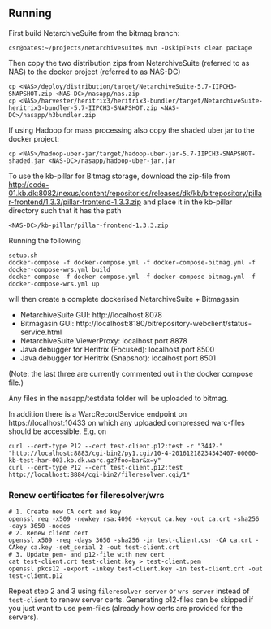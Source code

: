 ## Running
 
First build NetarchiveSuite from the bitmag branch:
```
csr@oates:~/projects/netarchivesuite$ mvn -DskipTests clean package
```
Then copy the two distribution zips from NetarchiveSuite (referred to as NAS) to the docker project (referred to as NAS-DC)
```
cp <NAS>/deploy/distribution/target/NetarchiveSuite-5.7-IIPCH3-SNAPSHOT.zip <NAS-DC>/nasapp/nas.zip
cp <NAS>/harvester/heritrix3/heritrix3-bundler/target/NetarchiveSuite-heritrix3-bundler-5.7-IIPCH3-SNAPSHOT.zip <NAS-DC>/nasapp/h3bundler.zip
```

If using Hadoop for mass processing also copy the shaded uber jar to the docker project:
```
cp <NAS>/hadoop-uber-jar/target/hadoop-uber-jar-5.7-IIPCH3-SNAPSHOT-shaded.jar <NAS-DC>/nasapp/hadoop-uber-jar.jar
```

To use the kb-pillar for Bitmag storage, download the zip-file from http://code-01.kb.dk:8082/nexus/content/repositories/releases/dk/kb/bitrepository/pillar-frontend/1.3.3/pillar-frontend-1.3.3.zip
and place it in the kb-pillar directory such that it has the path
```
<NAS-DC>/kb-pillar/pillar-frontend-1.3.3.zip
```

Running the following
```
setup.sh
docker-compose -f docker-compose.yml -f docker-compose-bitmag.yml -f docker-compose-wrs.yml build
docker-compose -f docker-compose.yml -f docker-compose-bitmag.yml -f docker-compose-wrs.yml up
```

will then create a complete dockerised NetarchiveSuite + Bitmagasin

* NetarchiveSuite GUI: http://localhost:8078
* Bitmagasin GUI: http://localhost:8180/bitrepository-webclient/status-service.html
* NetarchiveSuite ViewerProxy: localhost port 8878
* Java debugger for Heritrix (Focused): localhost port 8500
* Java debugger for Heritrix (Snapshot): localhost port 8501
 
(Note: the last three are currently commented out in the docker compose file.)

Any files in the nasapp/testdata folder will be uploaded to bitmag.

In addition there is a WarcRecordService endpoint on https://localhost:10433 on which any uploaded compressed warc-files should 
be accessible. E.g. on

```
curl --cert-type P12 --cert test-client.p12:test -r "3442-" "http://localhost:8883/cgi-bin2/py1.cgi/10-4-20161218234343407-00000-kb-test-har-003.kb.dk.warc.gz?foo=bar&x=y"
curl --cert-type P12 --cert test-client.p12:test http://localhost:8884/cgi-bin2/fileresolver.cgi/1*
```                     

### Renew certificates for fileresolver/wrs
```
# 1. Create new CA cert and key
openssl req -x509 -newkey rsa:4096 -keyout ca.key -out ca.crt -sha256 -days 3650 -nodes
# 2. Renew client cert
openssl x509 -req -days 3650 -sha256 -in test-client.csr -CA ca.crt -CAkey ca.key -set_serial 2 -out test-client.crt
# 3. Update pem- and p12-file with new cert
cat test-client.crt test-client.key > test-client.pem
openssl pkcs12 -export -inkey test-client.key -in test-client.crt -out test-client.p12
```
Repeat step 2 and 3 using `fileresolver-server` or `wrs-server` instead of `test-client` to renew server certs.
Generating p12-files can be skipped if you just want to use pem-files (already how certs are provided for the servers).
